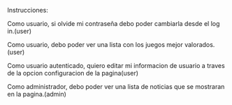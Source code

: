 Instrucciones:

Como usuario, si olvide mi contraseña debo poder cambiarla desde el log in.(user)

Como usuario, debo poder ver una lista con los juegos mejor valorados.(user)

Como usuario autenticado, quiero editar mi informacion de usuario a traves de la opcion configuracion de la pagina(user)

Como administrador, debo poder ver una lista de noticias que se mostraran en la pagina.(admin)
